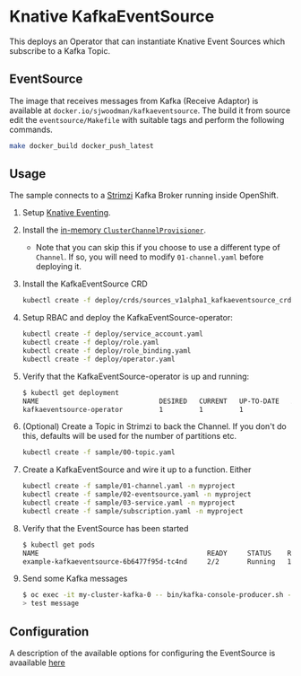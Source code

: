 # Knative KafkaEventSource

This deploys an Operator that can instantiate Knative Event Sources which subscribe to a Kafka Topic.

## EventSource

The image that receives messages from Kafka (Receive Adaptor) is available at `docker.io/sjwoodman/kafkaeventsource`.
The build it from source edit the `eventsource/Makefile` with suitable tags and perform the following commands.

```bash
make docker_build docker_push_latest
```

## Usage

The sample connects to a [Strimzi](http://strimzi.io/quickstarts/okd/) Kafka Broker running inside OpenShift.

1. Setup [Knative Eventing](https://github.com/knative/docs/tree/master/eventing).

1. Install the [in-memory `ClusterChannelProvisioner`](https://github.com/knative/eventing/tree/master/config/provisioners/in-memory-channel).
    - Note that you can skip this if you choose to use a different type of `Channel`. If so, you will need to modify `01-channel.yaml` before deploying it.

1. Install the KafkaEventSource CRD

    ```bash
    kubectl create -f deploy/crds/sources_v1alpha1_kafkaeventsource_crd.yaml
    ```

1. Setup RBAC and deploy the KafkaEventSource-operator:

    ```bash
    kubectl create -f deploy/service_account.yaml
    kubectl create -f deploy/role.yaml
    kubectl create -f deploy/role_binding.yaml
    kubectl create -f deploy/operator.yaml
    ```

1. Verify that the KafkaEventSource-operator is up and running:

    ```bash
    $ kubectl get deployment
    NAME                              DESIRED   CURRENT   UP-TO-DATE   AVAILABLE   AGE
    kafkaeventsource-operator         1         1         1            1           2m
    ```

1. (Optional) Create a Topic in Strimzi to back the Channel.
    If you don't do this, defaults will be used for the number of partitions etc.

    ```bash
    kubectl create -f sample/00-topic.yaml
    ```

1. Create a KafkaEventSource and wire it up to a function. Either

    ```bash
    kubectl create -f sample/01-channel.yaml -n myproject
    kubectl create -f sample/02-eventsource.yaml -n myproject
    kubectl create -f sample/03-service.yaml -n myproject
    kubectl create -f sample/subscription.yaml -n myproject
    ```

1. Verify that the EventSource has been started

    ```bash
    $ kubectl get pods
    NAME                                          READY     STATUS    RESTARTS   AGE
    example-kafkaeventsource-6b6477f95d-tc4nd     2/2       Running   1          2m
    ```

1. Send some Kafka messages

    ```bash
    $ oc exec -it my-cluster-kafka-0 -- bin/kafka-console-producer.sh --broker-list localhost:9092 --topic input
    > test message
    ```
    
## Configuration

A description of the available options for configuring the EventSource is avaailable [here](Config.md)